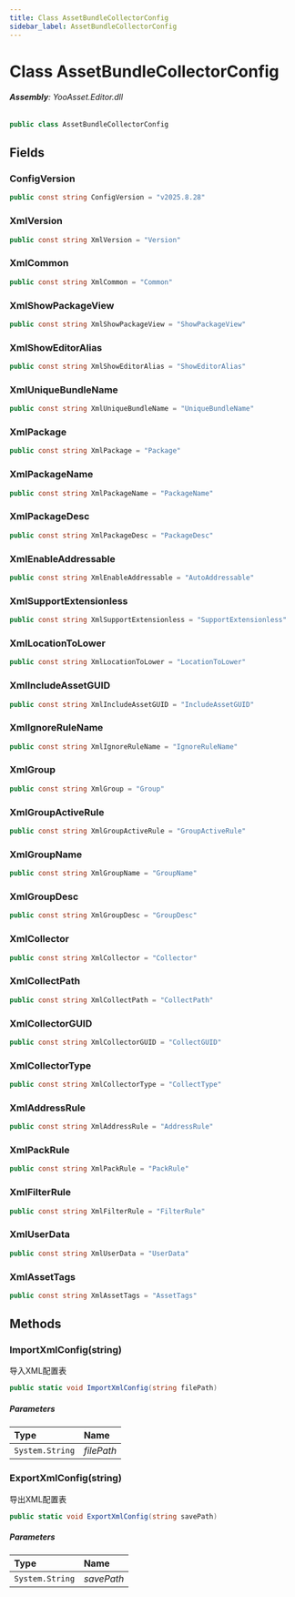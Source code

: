 ```yaml
---
title: Class AssetBundleCollectorConfig
sidebar_label: AssetBundleCollectorConfig
---
```

# Class AssetBundleCollectorConfig


###### **Assembly**: YooAsset.Editor.dll

```csharp title="Declaration"
public class AssetBundleCollectorConfig
```
## Fields
### ConfigVersion


```csharp title="Declaration"
public const string ConfigVersion = "v2025.8.28"
```
### XmlVersion


```csharp title="Declaration"
public const string XmlVersion = "Version"
```
### XmlCommon


```csharp title="Declaration"
public const string XmlCommon = "Common"
```
### XmlShowPackageView


```csharp title="Declaration"
public const string XmlShowPackageView = "ShowPackageView"
```
### XmlShowEditorAlias


```csharp title="Declaration"
public const string XmlShowEditorAlias = "ShowEditorAlias"
```
### XmlUniqueBundleName


```csharp title="Declaration"
public const string XmlUniqueBundleName = "UniqueBundleName"
```
### XmlPackage


```csharp title="Declaration"
public const string XmlPackage = "Package"
```
### XmlPackageName


```csharp title="Declaration"
public const string XmlPackageName = "PackageName"
```
### XmlPackageDesc


```csharp title="Declaration"
public const string XmlPackageDesc = "PackageDesc"
```
### XmlEnableAddressable


```csharp title="Declaration"
public const string XmlEnableAddressable = "AutoAddressable"
```
### XmlSupportExtensionless


```csharp title="Declaration"
public const string XmlSupportExtensionless = "SupportExtensionless"
```
### XmlLocationToLower


```csharp title="Declaration"
public const string XmlLocationToLower = "LocationToLower"
```
### XmlIncludeAssetGUID


```csharp title="Declaration"
public const string XmlIncludeAssetGUID = "IncludeAssetGUID"
```
### XmlIgnoreRuleName


```csharp title="Declaration"
public const string XmlIgnoreRuleName = "IgnoreRuleName"
```
### XmlGroup


```csharp title="Declaration"
public const string XmlGroup = "Group"
```
### XmlGroupActiveRule


```csharp title="Declaration"
public const string XmlGroupActiveRule = "GroupActiveRule"
```
### XmlGroupName


```csharp title="Declaration"
public const string XmlGroupName = "GroupName"
```
### XmlGroupDesc


```csharp title="Declaration"
public const string XmlGroupDesc = "GroupDesc"
```
### XmlCollector


```csharp title="Declaration"
public const string XmlCollector = "Collector"
```
### XmlCollectPath


```csharp title="Declaration"
public const string XmlCollectPath = "CollectPath"
```
### XmlCollectorGUID


```csharp title="Declaration"
public const string XmlCollectorGUID = "CollectGUID"
```
### XmlCollectorType


```csharp title="Declaration"
public const string XmlCollectorType = "CollectType"
```
### XmlAddressRule


```csharp title="Declaration"
public const string XmlAddressRule = "AddressRule"
```
### XmlPackRule


```csharp title="Declaration"
public const string XmlPackRule = "PackRule"
```
### XmlFilterRule


```csharp title="Declaration"
public const string XmlFilterRule = "FilterRule"
```
### XmlUserData


```csharp title="Declaration"
public const string XmlUserData = "UserData"
```
### XmlAssetTags


```csharp title="Declaration"
public const string XmlAssetTags = "AssetTags"
```
## Methods
### ImportXmlConfig(string)
导入XML配置表

```csharp title="Declaration"
public static void ImportXmlConfig(string filePath)
```

##### Parameters

| Type | Name |
|:--- |:--- |
| `System.String` | *filePath* |

### ExportXmlConfig(string)
导出XML配置表

```csharp title="Declaration"
public static void ExportXmlConfig(string savePath)
```

##### Parameters

| Type | Name |
|:--- |:--- |
| `System.String` | *savePath* |

